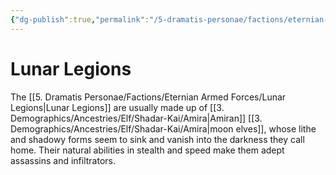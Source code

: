 ```yaml
---
{"dg-publish":true,"permalink":"/5-dramatis-personae/factions/eternian-armed-forces/lunar-legions/","noteIcon":""}
---
```


# Lunar Legions

The [[5. Dramatis Personae/Factions/Eternian Armed Forces/Lunar Legions\|Lunar Legions]] are usually made up of [[3. Demographics/Ancestries/Elf/Shadar-Kai/Amira\|Amiran]] [[3. Demographics/Ancestries/Elf/Shadar-Kai/Amira\|moon elves]], whose lithe and shadowy forms seem to sink and vanish into the darkness they call home. Their natural abilities in stealth and speed make them adept assassins and infiltrators. 